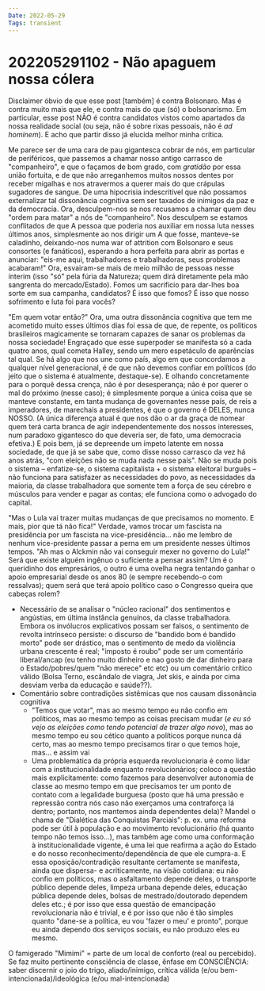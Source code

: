 ```yaml
---
Date: 2022-05-29
Tags: transient
---
```

# 202205291102 - Não apaguem nossa cólera
Disclaimer óbvio de que esse post [também] é contra Bolsonaro. Mas é contra muito mais que ele, e contra mais do que (só) o bolsonarismo. Em particular, esse post NÃO é contra candidatos vistos como apartados da nossa realidade social (ou seja, não é sobre rixas pessoais, não é _ad hominem_). E acho que partir disso já elucida melhor minha crítica.

  

Me parece ser de uma cara de pau gigantesca cobrar de nós, em particular de periféricos, que passemos a chamar nosso antigo carrasco de "companheiro", e que o façamos de bom grado, com _gratidão_ por essa união fortuita, e de que não arreganhemos muitos nossos dentes por receber migalhas e nos atravermos a querer mais do que crápulas sugadores de sangue. De uma hipocrisia indescritível que não possamos externalizar tal dissonância cognitiva sem ser taxados de inimigos da paz e da democracia. Ora, desculpem-nos se nos recusamos a chamar quem deu "ordem para matar" a nós de "companheiro". Nos desculpem se estamos conflitados de que A pessoa que poderia nos auxiliar em nossa luta nesses últimos anos, simplesmente ao nos dirigir um A que fosse, manteve-se caladinho, deixando-nos numa war of attrition com Bolsonaro e seus consortes (e fanáticos), esperando a hora perfeita para abrir as portas e anunciar: "eis-me aqui, trabalhadores e trabalhadoras, seus problemas acabaram!" Ora, esvairam-se mais de meio milhão de pessoas nesse ínterim (isso "só" pela fúria da Natureza; quem dirá diretamente pela mão sangrenta do mercado/Estado). Fomos um sacrifício para dar-lhes boa sorte em sua campanha, candidatos? É isso que fomos? É isso que nosso sofrimento e luta foi para vocês?

  

"Em quem votar então?" Ora, uma outra dissonância cognitiva que tem me acometido muito esses últimos dias foi essa de que, de repente, os políticos brasileiros magicamente se tornaram capazes de sanar os problemas da nossa sociedade! Engraçado que esse superpoder se manifesta só a cada quatro anos, qual cometa Halley, sendo um mero espetáculo de aparências tal qual. Se há algo que nos une como país, algo em que concordamos a qualquer nível generacional, é de que não devemos confiar em políticos (do jeito que o sistema é atualmente, destaque-se). E olhando concretamente para o porquê dessa crença, não é por desesperança; não é por querer o mal do próximo (nesse caso); é simplesmente porque a única coisa que se manteve constante, em tanta mudança de governantes nesse país, de reis a imperadores, de marechais a presidentes, é que o governo é DELES, nunca NOSSO. (A única diferença atual é que nos dão o ar da graça de nomear quem terá carta branca de agir independentemente dos nossos interesses, num paradoxo gigantesco do que deveria ser, de fato, uma democracia efetiva.) E pois bem, já se depreende um ímpeto latente em nossa sociedade, de que já se sabe que, como disse nosso carrasco da vez há anos atrás, "com eleições não se muda nada nesse país". Não se muda pois o sistema – enfatize-se, o sistema capitalista + o sistema eleitoral burguês – não funciona para satisfazer as necessidades do povo, as necessidades da maioria, da classe trabalhadora que somente tem a força de seu cérebro e músculos para vender e pagar as contas; ele funciona como o advogado do capital.


"Mas o Lula vai trazer muitas mudanças de que precisamos no momento. E mais, pior que tá não fica!" Verdade, vamos trocar um fascista na presidência por um fascista na vice-presidência... não me lembro de nenhum vice-presidente passar a perna em um presidente nesses últimos tempos. "Ah mas o Alckmin não vai conseguir mexer no governo do Lula!" Será que existe alguém ingênuo o suficiente a pensar assim? Um é o queridinho dos empresários, o outro é uma ovelha negra tentando ganhar o apoio empresarial desde os anos 80 (e sempre recebendo-o com ressalvas); quem será que terá apoio político caso o Congresso queira que cabeças rolem?

  

-   Necessário de se analisar o "núcleo racional" dos sentimentos e angústias, em última instância genuínos, da classe trabalhadora. Embora os invólucros explicativos possam ser falsos, o sentimento de revolta intrínseco persiste: o discurso de "bandido bom é bandido morto" pode ser drástico, mas o sentimento de medo da violência urbana crescente é real; "imposto é roubo" pode ser um comentário liberal/ancap (eu tenho muito dinheiro e nao gosto de dar dinheiro para o Estado/pobres/quem "não merece" etc etc) ou um comentário crítico válido (Bolsa Terno, escândalo de viagra, Jet skis, e ainda por cima desviam verba da educação e saúde??).
-   Comentário sobre contradições sistêmicas que nos causam dissonância cognitiva
	-   "Temos que votar", mas ao mesmo tempo eu não confio em políticos, mas ao mesmo tempo as coisas precisam mudar (_e eu só vejo as eleições como tendo potencial de trazer algo novo_), mas ao mesmo tempo eu sou cético quanto a políticos porque nunca dá certo, mas ao mesmo tempo precisamos tirar o que temos hoje, mas... e assim vai
	-   Uma problemática da própria esquerda revolucionaria é como lidar com a institucionalidade enquanto revolucionários; coloco a questão mais explicitamente: como fazemos para desenvolver autonomia de classe ao mesmo tempo em que precisamos ter um ponto de contato com a legalidade burguesa (posto que há uma pressão e repressão contra nós caso não exerçamos uma contraforça lá dentro; portanto, nos mantemos ainda dependentes dela)? Mandel o chama de "Dialética das Conquistas Parciais": p. ex. uma reforma pode ser útil à população e ao movimento revolucionário (há quanto tempo não temos isso...), mas também age como uma conformação à institucionalidade vigente, é uma lei que reafirma a ação do Estado e do nosso reconhecimento/dependência de que ele cumpra-a. E essa oposição/contradição resultante certamente se manifesta, ainda que dispersa- e acriticamente, na visão cotidiana: eu não confio em políticos, mas o asfaltamento depende deles, o transporte público depende deles, limpeza urbana depende deles, educação pública depende deles, bolsas de mestrado/doutorado dependem deles etc.; é por isso que essa questão de emancipação revolucionaria não é trivial, e é por isso que não é tão simples quanto "dane-se a política, eu vou 'fazer o meu' e pronto", porque eu ainda dependo dos serviços sociais, eu não produzo eles eu mesmo.


O famigerado "Mimimi" = parte de um local de conforto (real ou percebido). Se faz muito pertinente consciência de classe, ênfase em CONSCIÊNCIA: saber discernir o joio do trigo, aliado/inimigo, crítica válida (e/ou bem-intencionada)/ideológica (e/ou mal-intencionada)
